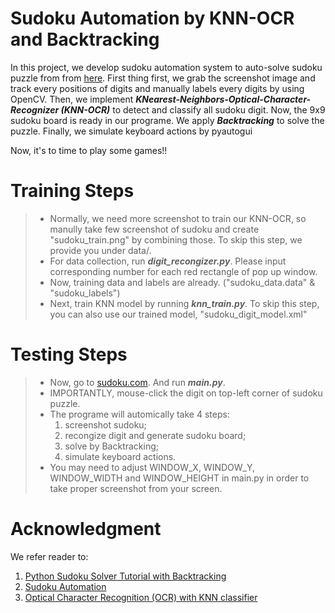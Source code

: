 # Sudoku Automation by KNN-OCR and Backtracking

In this project, we develop sudoku automation system to auto-solve sudoku puzzle from from [here](https://sudoku.com/medium/). First thing first, we grab the screenshot image and track every positions of digits and manually labels every digits by using OpenCV. Then, we implement ***KNearest-Neighbors-Optical-Character-Recognizer (KNN-OCR)*** to detect and classify all sudoku digit. Now, the 9x9 sudoku board is ready in our programe. We apply ***Backtracking*** to solve the puzzle. Finally, we simulate keyboard actions by pyautogui 

Now, it's to time to play some games!!


# Training Steps
> - Normally, we need more screenshot to train our KNN-OCR, so manully take few screenshot of sudoku and create "sudoku_train.png" by combining those. To skip this step, we provide you under data/.
> - For data collection, run ***digit_recongizer.py***. Please input corresponding number for each red rectangle of pop up window. 
> - Now, training data and labels are already. ("sudoku_data.data" & "sudoku_labels")
> - Next, train KNN model by running ***knn_train.py***. To skip this step, you can also use our trained model, "sudoku_digit_model.xml" 

# Testing Steps
> - Now, go to [sudoku.com](https://sudoku.com/medium/). And run ***main.py***. 
> - IMPORTANTLY, mouse-click the digit on top-left corner of sudoku puzzle.
> - The programe will automically take 4 steps: 
>   1. screenshot sudoku; 
>   2. recongize digit and generate sudoku board; 
>   3. solve by Backtracking;
>   4. simulate keyboard actions.
> - You may need to adjust WINDOW_X, WINDOW_Y, WINDOW_WIDTH and WINDOW_HEIGHT in main.py in order to take proper screenshot from your screen.  

# Acknowledgment
We refer reader to: 
1. [Python Sudoku Solver Tutorial with Backtracking](https://www.youtube.com/watch?v=eqUwSA0xI-s)
2. [Sudoku Automation](https://www.youtube.com/watch?v=jESGMTcrhSY)
3. [Optical Character Recognition (OCR) with KNN classifier](https://stackoverflow.com/questions/9413216/simple-digit-recognition-ocr-in-opencv-python)

